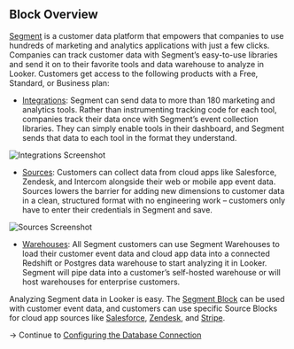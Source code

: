 ## Block Overview

[Segment](https://segment.com/) is a customer data platform that empowers that companies to use hundreds of marketing and analytics applications with just a few clicks. Companies can track customer data with Segment’s easy-to-use libraries and send it on to their favorite tools and data warehouse to analyze in Looker. Customers get access to the following products with a Free, Standard, or Business plan:  

* [Integrations](https://segment.com/integrations): Segment can send data to more than 180 marketing and analytics tools. Rather than instrumenting tracking code for each tool, companies track their data once with Segment’s event collection libraries. They can simply enable tools in their dashboard, and Segment sends that data to each tool in the format they understand.

![Integrations Screenshot](https://photos-6.dropbox.com/t/2/AACjlY4wRyQhhC0Q6TXZ5nsCtaKsoz5jm44OtGh2gbwTuw/12/542046685/png/32x32/3/1475197200/0/2/Screenshot%202016-06-20%2010.27.41.png/EObenKsEGMkEIAIoAg/f-7s4w9YfSo9uXa-cPiNc3AmymAKmG5JygCprNuTjtc?size_mode=3&dl=0&size=1280x960)

* [Sources](https://segment.com/sources): Customers can collect data from cloud apps like Salesforce, Zendesk, and Intercom alongside their web or mobile app event data. Sources lowers the barrier for adding new dimensions to customer data in a clean, structured format with no engineering work – customers only have to enter their credentials in Segment and save. 

![Sources Screenshot](https://photos-6.dropbox.com/t/2/AADieXtu7ZFxtb_U_XlY558f_PIWDzXXPWPdoJpw1z-DaA/12/542046685/png/32x32/3/1475197200/0/2/Screenshot%202016-06-20%2010.30.43.png/EObenKsEGMkEIAIoAg/qojNQrtWa0q6OYSbE4IrBynMNym-c90w2-8E7tr3FHg?size_mode=3&dl=0&size=1280x960)

* [Warehouses](https://segment.com/warehouses): All Segment customers can use Segment Warehouses to load their customer event data and cloud app data into a connected Redshift or Postgres data warehouse to start analyzing it in Looker. Segment will pipe data into a customer’s self-hosted warehouse or will host warehouses for enterprise customers. 

Analyzing Segment data in Looker is easy. The [Segment Block](https://discourse.looker.com/t/looker-blocks-segment/1484) can be used with customer event data, and customers can use specific Source Blocks for cloud app sources like [Salesforce](https://discourse.looker.com/t/looker-blocks-salesforce/1481), [Zendesk](https://discourse.looker.com/t/looker-blocks-zendesk/1492), and [Stripe](https://discourse.looker.com/t/looker-blocks-stripe/2732).

-> Continue to [Configuring the Database Connection](_2_configuring_the_database_connection.md)
